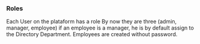 ### Roles
Each User on the plataform has a role
By now they are three (admin, manager, employee)
if an employee is a manager, he is by default assign to the Directory Department.
Employees are created without password.
